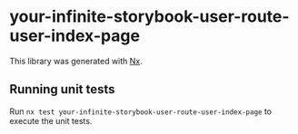 # your-infinite-storybook-user-route-user-index-page

This library was generated with [Nx](https://nx.dev).

## Running unit tests

Run `nx test your-infinite-storybook-user-route-user-index-page` to execute the unit tests.
